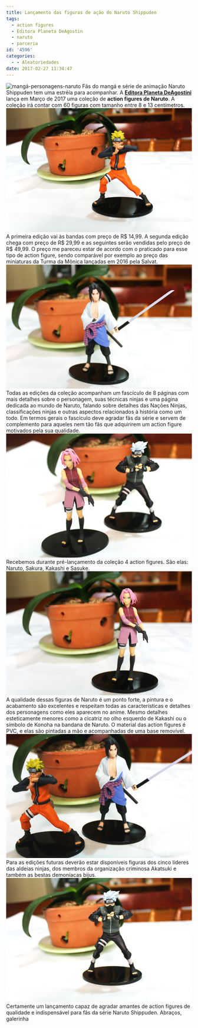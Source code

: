 ```yaml
---
title: Lançamento das figuras de ação do Naruto Shippuden
tags:
  - action figures
  - Editora Planeta DeAgostin
  - naruto
  - parceria
id: '4596'
categories:
  - - Aleatoriedades
date: 2017-02-27 11:34:47
---
```


![mangá-personagens-naruto](/images/2017/02/mangá-personagens-naruto.jpg) Fãs do mangá e série de animação Naruto Shippuden tem uma estréia para acompanhar. A **[Editora Planeta DeAgostini](https://www.planetadeagostini.com.br/?utm_medium=blog&utm_source=natalia.blog.br&utm_campaign=Naruto)** lança em Março de 2017 uma coleção de **action figures de Naruto**. A coleção irá contar com 60 figuras com tamanho entre 8 e 13 centímetros. ![Miniatura Figura Naruto Planeta DeAgostini](/images/2017/02/Miniatura-Figura-Naruto-Planeta-DeAgostini.jpg) A primeira edição vai às bandas com preço de R$ 14,99. A segunda edição chega com preço de R$ 29,99 e as seguintes serão vendidas pelo preço de R$ 49,99. O preço me pareceu estar de acordo com o praticado para esse tipo de action figure, sendo comparável por exemplo ao preço das miniaturas da Turma da Mônica lançadas em 2016 pela Salvat. ![Action Figure Planeta DeAgostini Sasuke](/images/2017/02/Action-Figure-Planeta-DeAgostini-Sasuke.jpg) Todas as edições da coleção acompanham um fascículo de 8 páginas com mais detalhes sobre o personagem, suas técnicas ninjas e uma página dedicada ao mundo de Naruto, falando sobre detalhes das Nações Ninjas, classificações ninjas e outras aspectos relacionados à história como um todo. Em termos gerais o fascículo deve agradar fãs da série e servem de complemento para aqueles nem tão fãs que adquirirem um action figure motivados pela sua qualidade. ![Action Figure Sakura e Kakashi](/images/2017/02/Action-Figure-Sakura-e-Kakashi.jpg) Recebemos durante pré-lançamento da coleção 4 action figures. São elas: Naruto, Sakura, Kakashi e Sasuke. ![Action Figure Planeta DeAgostini Sakura](/images/2017/02/Action-Figure-Planeta-DeAgostini-Sakura.jpg) A qualidade dessas figuras de Naruto é um ponto forte, a pintura e o acabamento são excelentes e respeitam todas as características e detalhes dos personagens como eles aparecem no anime. Mesmo detalhes esteticamente menores como a cicatriz no olho esquerdo de Kakashi ou o símbolo de Konoha na bandana de Naruto. O material das action figures é PVC, e elas são pintadas a mão e acompanhadas de uma base removível. ![Action Figure Naruto e Sasuke](/images/2017/02/Action-Figure-Naruto-e-Sasuke.jpg) Para as edições futuras deverão estar disponíveis figuras dos cinco líderes das aldeias ninjas, dos membros da organização criminosa Akatsuki e também as bestas demoníacas bijus. ![Action Figure Planeta DeAgostini Kakashi](/images/2017/02/Action-Figure-Planeta-DeAgostini-Kakashi.jpg) Certamente um lançamento capaz de agradar amantes de action figures de qualidade e indispensável para fãs da série Naruto Shippuden. Abraços, galerinha
